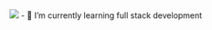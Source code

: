 
<img src="https://github.com/yehudav/yehudav/banner.jpg">
- 🌱 I’m currently learning full stack development

